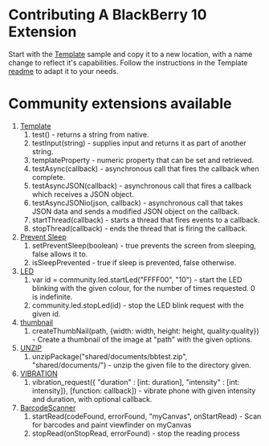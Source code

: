 # Contributing A BlackBerry 10 Extension

Start with the [Template](https://github.com/blackberry/WebWorks-Community-APIs/tree/master/BB10/Template) sample and copy it to a new location, with a name change to reflect it's capabilities. Follow the instructions in the Template [readme](https://github.com/blackberry/WebWorks-Community-APIs/blob/master/BB10/Template/README.md) to adapt it to your needs.

# Community extensions available

1. [Template](https://github.com/blackberry/WebWorks-Community-APIs/tree/master/BB10/Template)
	1. test() - returns a string from native.
	2. testInput(string) - supplies input and returns it as part of another string.
	3. templateProperty - numeric property that can be set and retrieved.
	4. testAsync(callback) - asynchronous call that fires the callback when complete.
	5. testAsyncJSON(callback) - asynchronous call that fires a callback which receives a JSON object.
	6. testAsyncJSONio(json, callback) - asynchronous call that takes JSON data and sends a modified JSON object on the callback.
	7. startThread(callback) - starts a thread that fires events to a callback.
	8. stopThread(callback) - ends the thread that is firing the callback.
2. [Prevent Sleep](https://github.com/blackberry/WebWorks-Community-APIs/tree/master/BB10/PreventSleep)
	1.  setPreventSleep(boolean) - true prevents the screen from sleeping, false allows it to.
	2.  isSleepPrevented - true if sleep is prevented, false otherwise.
3. [LED](https://github.com/blackberry/WebWorks-Community-APIs/tree/master/BB10/LED)
	1. var id = community.led.startLed("FFFF00", "10") - start the LED blinking with the given colour, for the number of times requested. 0 is indefinite.
    2. community.led.stopLed(id) - stop the LED blink request with the given id.
4. [thumbnail](https://github.com/blackberry/WebWorks-Community-APIs/tree/master/BB10/thumbnail)
	1. createThumbNail(path, {width: width, height: height, quality:quality}) - Create a thumbnail of the image at "path" with the given options.
5. [UNZIP](https://github.com/blackberry/WebWorks-Community-APIs/tree/master/BB10/UNZIP)
	1. unzipPackage("shared/documents/bbtest.zip", "shared/documents/") - unzip the given file to the directory given.
6. [VIBRATION](https://github.com/blackberry/WebWorks-Community-APIs/tree/master/BB10/VIBRATION)
	1. vibration_request({ "duration" : [int: duration], "intensity" : [int: intensity]}, [function: callback]) - vibrate phone with given intensity and duration, with optional callback.
7. [BarcodeScanner](https://github.com/blackberry/WebWorks-Community-APIs/tree/master/BB10/BarcodeScanner)
	1.  startRead(codeFound, errorFound, "myCanvas", onStartRead) - Scan for barcodes and paint viewfinder on myCanvas
	2.  stopRead(onStopRead, errorFound) - stop the reading process


